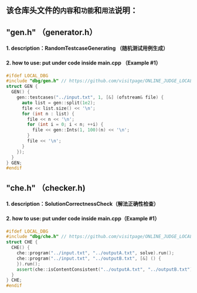 ## 该仓库头文件的`内容`和`功能`和`用法`说明：
## **"gen.h"** （generator.h）
#### 1. description：RandomTestcaseGenerating （随机测试用例生成）
#### 2. how to use: put under code inside main.cpp （Example #1）
```cpp
#ifdef LOCAL_DBG  
#include "dbg/gen.h" // https://github.com/visitpage/ONLINE_JUDGE_LOCAL_DBG/blob/main/gen.h
struct GEN {  
  GEN() {  
    gen::testcases("../input.txt", 1, [&] (ofstream& file) {  
      auto list = gen::split(1e2);  
      file << list.size() << '\n';  
      for (int n : list) {  
        file << n << '\n';  
        for (int i = 0; i < n; ++i) {  
          file << gen::Ints(1, 100)(n) << '\n';  
        }  
        file << '\n';  
      }  
    });  
  }  
} GEN;  
#endif
```

## **"che.h"** （checker.h)
#### 1. description：SolutionCorrectnessCheck（解法正确性检查）
#### 2. how to use: put under code inside main.cpp（Example #1）
```cpp
#ifdef LOCAL_DBG  
#include "dbg/che.h" // https://github.com/visitpage/ONLINE_JUDGE_LOCAL_DBG/blob/main/che.h 
struct CHE {  
  CHE() {  
    che::program("../input.txt", "../outputA.txt", solve).run();  
    che::program("../input.txt", "../outputB.txt", [&] () {  
    }).run();  
    assert(che::isContentConsistent("../outputA.txt", "../outputB.txt"));  
  }  
} CHE;  
#endif
```